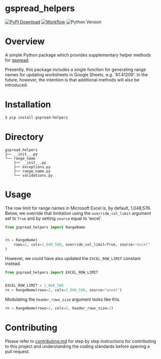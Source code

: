 # gspread_helpers
[![PyPI Download](https://img.shields.io/pypi/v/gspread-helpers?logo=pypis.svg)](https://pypi.org/project/gspread-helpers/)
[![Workflow](https://img.shields.io/github/actions/workflow/status/michaelthomasletts/gspread-helpers/push_pullrequest.yml?logo=github)](https://github.com/michaelthomasletts/gspread-helpers/actions/workflows/push_pullrequest.yml)
![Python Version](https://img.shields.io/pypi/pyversions/gspread-helpers?style=pypi)

Overview
========

A simple Python package which provides supplementary helper methods for [gspread](https://github.com/burnash/gspread).

Presently, this package includes a single function for generating range names for updating worksheets in Google Sheets, e.g. 'A1:41209'. In the future, however, the intention is that additional methods will also be introduced.

Installation
============

```bash
$ pip install gspread-helpers
```

Directory
=========
```
gspread_helpers
├── __init__.py
└── range_name
    ├── __init__.py
    ├── exceptions.py
    ├── range_name.py
    └── validations.py
```

Usage
=====

The row limit for range names in Microsoft Excel is, by default, 1,048,576. Below, we override that limitation using the `override_col_limit` argument set to `True` and by setting `source` equal to 'excel'.

```python
from gspread_helpers import RangeName


rn = RangeName(
    rows=2, cols=1_048_580, override_col_limit=True, source="excel"
)
```

However, we could have also updated the `EXCEL_ROW_LIMIT` constant instead.

```python
from gspread_helpers import EXCEL_ROW_LIMIT


EXCEL_ROW_LIMIT = 1_048_580
rn = RangeName(rows=2, cols=1_048_580, source="excel")
```

Modulating the `header_rows_size` argument looks like this.

```python
rn = RangeName(rows=2, cols=2, header_rows_size=2)
```

Contributing
============
Please refer to [contributing.md](https://github.com/michaelthomasletts/gspread-helpers/blob/main/docs/contributing.md) for step by step instructions for contributing to this project and understanding the coding standards before opening a pull request.